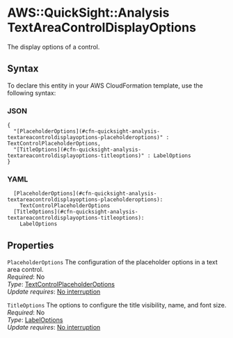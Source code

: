 # AWS::QuickSight::Analysis TextAreaControlDisplayOptions<a name="aws-properties-quicksight-analysis-textareacontroldisplayoptions"></a>

The display options of a control\.

## Syntax<a name="aws-properties-quicksight-analysis-textareacontroldisplayoptions-syntax"></a>

To declare this entity in your AWS CloudFormation template, use the following syntax:

### JSON<a name="aws-properties-quicksight-analysis-textareacontroldisplayoptions-syntax.json"></a>

```
{
  "[PlaceholderOptions](#cfn-quicksight-analysis-textareacontroldisplayoptions-placeholderoptions)" : TextControlPlaceholderOptions,
  "[TitleOptions](#cfn-quicksight-analysis-textareacontroldisplayoptions-titleoptions)" : LabelOptions
}
```

### YAML<a name="aws-properties-quicksight-analysis-textareacontroldisplayoptions-syntax.yaml"></a>

```
  [PlaceholderOptions](#cfn-quicksight-analysis-textareacontroldisplayoptions-placeholderoptions):
    TextControlPlaceholderOptions
  [TitleOptions](#cfn-quicksight-analysis-textareacontroldisplayoptions-titleoptions):
    LabelOptions
```

## Properties<a name="aws-properties-quicksight-analysis-textareacontroldisplayoptions-properties"></a>

`PlaceholderOptions` <a name="cfn-quicksight-analysis-textareacontroldisplayoptions-placeholderoptions"></a>
The configuration of the placeholder options in a text area control\.  
_Required_: No  
_Type_: [TextControlPlaceholderOptions](aws-properties-quicksight-analysis-textcontrolplaceholderoptions.md)  
_Update requires_: [No interruption](https://docs.aws.amazon.com/AWSCloudFormation/latest/UserGuide/using-cfn-updating-stacks-update-behaviors.html#update-no-interrupt)

`TitleOptions` <a name="cfn-quicksight-analysis-textareacontroldisplayoptions-titleoptions"></a>
The options to configure the title visibility, name, and font size\.  
_Required_: No  
_Type_: [LabelOptions](aws-properties-quicksight-analysis-labeloptions.md)  
_Update requires_: [No interruption](https://docs.aws.amazon.com/AWSCloudFormation/latest/UserGuide/using-cfn-updating-stacks-update-behaviors.html#update-no-interrupt)
